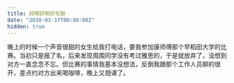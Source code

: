 ```yaml
---
title: 好啊好啊好无聊
date: "2010-03-17T00:00:00Z"
hidden: true
---
```

晚上的时候一个声音很甜的女生给我打电话，要我参加康师傅那个早稻田大学的比赛。当初只是报了名，后来发现周围同学没有考过雅思的，于是就放弃了，没想到对方一直念念不忘。但比赛的事情我基本没想法，反倒我跟那个工作人员聊的很开，差点约对方出来喝咖啡，晚上又翘课了。